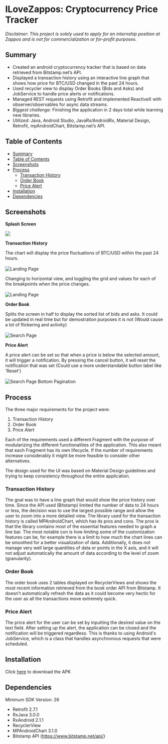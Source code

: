 # ILoveZappos: Cryptocurrency Price Tracker

*Disclaimer: This project is solely used to apply for an internship position at Zappos and is not for commercialization or for-profit purposes.*

## Summary

* Created an android cryptocurrency tracker that is based on data retrieved from Bitstamp.net’s API.
* Displayed a transaction history using an interactive line graph that shows how price for BTC/USD changed in the past 24 hours.
* Used recycler view to display Order Books (Bids and Asks) and JobService to handle price alerts or notifications.
* Managed REST requests using Retrofit and implemented ReactiveX with observer/observables for async data streams.
* *Biggest challenge:* Finishing the application in 2 days total while learning new libraries.
* *Utilized:* Java, Android Studio, JavaRx/AndroidRx, Material Design, Retrofit, mpAndroidChart, Bitstamp.net’s API.


## Table of Contents

<!--ts-->
   * [Summary](#summary)
   * [Table of Contents](#table-of-contents)
   * [Screenshots](#ss)
   * [Process](#process)
      * [Transaction History](#transaction-history)
      * [Order Book](#order-book)
      * [Price Alert](#price-alert)
   * [Installation](#installation)
   * [Dependencies](#dependencies)
<!--te-->

## Screenshots

**Splash Screen**

[![](https://i.imgur.com/GwPV1yo.png)](#)

**Transaction History**

The chart will display the price fluctuations of BTC/USD within the past 24 hours.<br><br>
![Landing Page](/docs/screenshots/chart.jpg?raw=true)<br>

Changing to horizontal view, and toggling the grid and values for each of the breakpoints when the price changes.<br><br>
![Landing Page](/docs/screenshots/chart-toggle.jpg?raw=true)<br>

**Order Book**

Splits the screen in half to display the sorted list of bids and asks. It could be updated in real time but for demostration purposes it is not (Would cause a lot of flickering and activity)<br><br>
![Search Page](/docs/screenshots/book-order.jpg?raw=true)<br>

**Price Alert**

A price alert can be set so that when a price is below the selected amount, it will trigger a notification. By pressing the cancel button, it will reset the notification that was set (Could use a more understandable button label like 'Reset')<br><br>
![Search Page Bottom Pagination](/docs/screenshots/notification.jpg?raw=true)<br>

## Process

The three major requirements for the project were:

1. Transaction History
2. Order Book
3. Price Alert

Each of the requirements used a different Fragment with the purpose of modularizing the different functionalities of the application. This also meant that each Fragment has its own lifecycle. If the number of requirements increase considerably it might be more feasible to consider other alternatives.

The design used for the UI was based on Material Design guidelines and trying to keep consistency throughout the entire application.

### Transaction History

The goal was to have a line graph that would show the price history over time. Since the API used (Bitstamp) limited the number of data to 24 hours or less, the decision was to use the largest possible range and allow the user to zoom into a more detailed view. The library used for the transaction history is called MPAndroidChart, which has its pros and cons. The pros is that the library contains most of the essential features needed to graph a line bar. The most notable con is how limiting some of the customization features can be, for example there is a limit to how much the chart lines can be smoothed for a better visualization of data. Additionally, it does not manage very well large quantities of data or points in the X axis, and it will not adjust automatically the amount of data according to the level of zoom (granularity).

### Order Book

The order book uses 2 tables displayed on RecyclerViews and shows the most recent information retrieved from the book order API from Bitstamp. It doesn't automatically refresh the data as it could become very hectic for the user as all the transactions move extremely quick.

### Price Alert

The price alert for the user can be set by inputting the desired value on the text field. After setting up the alert, the application can be closed and the notification will be triggered regardless. This is thanks to using Android's JobService, which is a class that handles asynchronous requests that were scheduled. 

## Installation

Click [here](/docs/CryptocurrencyTracker.apk?raw=true) to download the APK

## Dependencies

Minimum SDK Version: 26

* Retrofit 2.7.1
* RxJava 3.0.0
* RxAndroid 2.1.1
* RecyclerView
* MPAndroidChart 3.1.0
* Bitstamp API (https://www.bitstamp.net/api/)

